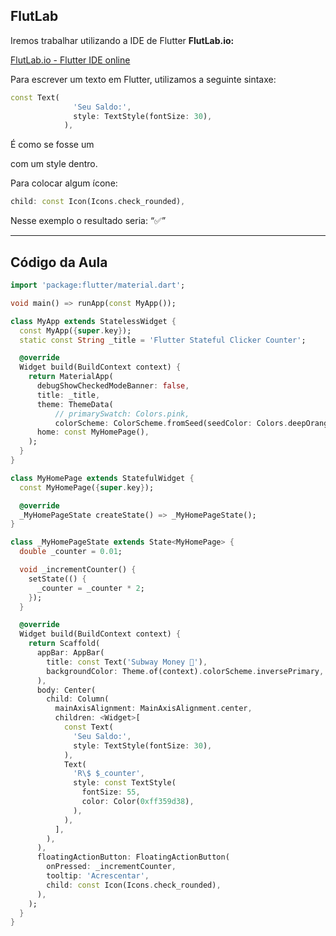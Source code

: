 ## FlutLab

Iremos trabalhar utilizando a IDE de Flutter **FlutLab.io:**

[FlutLab.io - Flutter IDE online](https://flutlab.io/)

Para escrever um texto em Flutter, utilizamos a seguinte sintaxe:

```dart
const Text(
              'Seu Saldo:',
              style: TextStyle(fontSize: 30),
            ),
```

É como se fosse um <p></p> com um style dentro.

Para colocar algum ícone:

```dart
child: const Icon(Icons.check_rounded),
```

Nesse exemplo o resultado seria: “✅”

---

## Código da Aula

```dart
import 'package:flutter/material.dart';

void main() => runApp(const MyApp());

class MyApp extends StatelessWidget {
  const MyApp({super.key});
  static const String _title = 'Flutter Stateful Clicker Counter';

  @override
  Widget build(BuildContext context) {
    return MaterialApp(
      debugShowCheckedModeBanner: false,
      title: _title,
      theme: ThemeData(
          // primarySwatch: Colors.pink,
          colorScheme: ColorScheme.fromSeed(seedColor: Colors.deepOrange)),
      home: const MyHomePage(),
    );
  }
}

class MyHomePage extends StatefulWidget {
  const MyHomePage({super.key});

  @override
  _MyHomePageState createState() => _MyHomePageState();
}

class _MyHomePageState extends State<MyHomePage> {
  double _counter = 0.01;

  void _incrementCounter() {
    setState(() {
      _counter = _counter * 2;
    });
  }

  @override
  Widget build(BuildContext context) {
    return Scaffold(
      appBar: AppBar(
        title: const Text('Subway Money 🤑'),
        backgroundColor: Theme.of(context).colorScheme.inversePrimary,
      ),
      body: Center(
        child: Column(
          mainAxisAlignment: MainAxisAlignment.center,
          children: <Widget>[
            const Text(
              'Seu Saldo:',
              style: TextStyle(fontSize: 30),
            ),
            Text(
              'R\$ $_counter',
              style: const TextStyle(
                fontSize: 55,
                color: Color(0xff359d38),
              ),
            ),
          ],
        ),
      ),
      floatingActionButton: FloatingActionButton(
        onPressed: _incrementCounter,
        tooltip: 'Acrescentar',
        child: const Icon(Icons.check_rounded),
      ),
    );
  }
}

```

